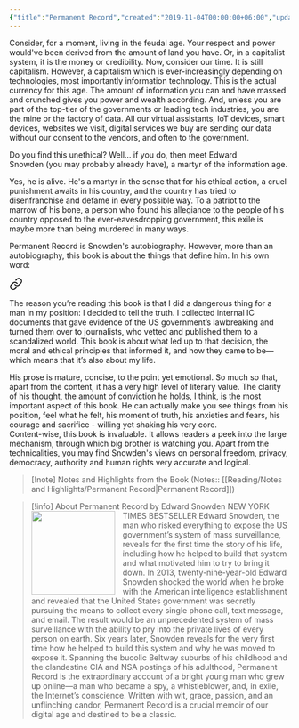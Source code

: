 ```yaml
---
{"title":"Permanent Record","created":"2019-11-04T00:00:00+06:00","updated":"2023-01-26T16:19:31+06:00","read_count":1,"cover":"https://images-na.ssl-images-amazon.com/images/S/compressed.photo.goodreads.com/books/1564666396i/46223297.jpg","dg-publish":true,"dg-metatags":{"og:image":"https://images-na.ssl-images-amazon.com/images/S/compressed.photo.goodreads.com/books/1564666396i/46223297.jpg"},"dg-note-icon":2,"authors":["Edward Snowden"],"isbn10":1250237238,"status":"Read","rating":5,"reviewed":true,"tags":["bestreads","autobiography"],"log":[{"status":"Read","timestamp":"2019-11-16T00:00:00+06:00"},{"status":"To Read","timestamp":"2019-11-04T00:00:00+06:00"}],"dg-path":"Reading/Books/Read/Permanent Record by Edward Snowden.md","permalink":"/reading/books/read/permanent-record-by-edward-snowden/","metatags":{"og:image":"https://images-na.ssl-images-amazon.com/images/S/compressed.photo.goodreads.com/books/1564666396i/46223297.jpg"},"dgPassFrontmatter":true,"noteIcon":2}
---
```


Consider, for a moment, living in the feudal age. Your respect and power would've been derived from the amount of land you have. Or, in a capitalist system, it is the money or credibility. Now, consider our time. It is still capitalism. However, a capitalism which is ever-increasingly depending on technologies, most importantly information technology. This is the actual currency for this age. The amount of information you can and have massed and crunched gives you power and wealth according. And, unless you are part of the top-tier of the governments or leading tech industries, you are the mine or the factory of data. All our virtual assistants, IoT devices, smart devices, websites we visit, digital services we buy are sending our data without our consent to the vendors, and often to the government.

Do you find this unethical? Well… if you do, then meet Edward Snowden (you may probably already have), a martyr of the information age.

Yes, he is alive. He's a martyr in the sense that for his ethical action, a cruel punishment awaits in his country, and the country has tried to disenfranchise and defame in every possible way. To a patriot to the marrow of his bone, a person who found his allegiance to the people of his country opposed to the ever-eavesdropping government, this exile is maybe more than being murdered in many ways.

Permanent Record is Snowden's autobiography. However, more than an autobiography, this book is about the things that define him. In his own word:


<div class="transclusion internal-embed is-loaded"><a class="markdown-embed-link" href="/reading/notes-and-highlights/permanent-record/#7bcf56" aria-label="Open link"><svg xmlns="http://www.w3.org/2000/svg" width="24" height="24" viewBox="0 0 24 24" fill="none" stroke="currentColor" stroke-width="2" stroke-linecap="round" stroke-linejoin="round" class="svg-icon lucide-link"><path d="M10 13a5 5 0 0 0 7.54.54l3-3a5 5 0 0 0-7.07-7.07l-1.72 1.71"></path><path d="M14 11a5 5 0 0 0-7.54-.54l-3 3a5 5 0 0 0 7.07 7.07l1.71-1.71"></path></svg></a><div class="markdown-embed">



The reason you’re reading this book is that I did a dangerous thing for a man in my position: I decided to tell the truth. I collected internal IC documents that gave evidence of the US government’s lawbreaking and turned them over to journalists, who vetted and published them to a scandalized world. This book is about what led up to that decision, the moral and ethical principles that informed it, and how they came to be—which means that it’s also about my life. 

</div></div>

  
His prose is mature, concise, to the point yet emotional. So much so that, apart from the content, it has a very high level of literary value. The clarity of his thought, the amount of conviction he holds, I think, is the most important aspect of this book. He can actually make you see things from his position, feel what he felt, his moment of truth, his anxieties and fears, his courage and sacrifice - willing yet shaking his very core.  
Content-wise, this book is invaluable. It allows readers a peek into the large mechanism, through which big brother is watching you. Apart from the technicalities, you may find Snowden's views on personal freedom, privacy, democracy, authority and human rights very accurate and logical.

> [!note] Notes and Highlights from the Book
> (Notes:: [[Reading/Notes and Highlights/Permanent Record\|Permanent Record]])

> [!info] About Permanent Record by Edward Snowden
><img src="https://books.google.com/books/content?id=h2OZzAEACAAJ&printsec=frontcover&img=1&zoom=1&source=gbs_api" style="float: left; margin-right: 1em;width: 150px; height: auto;" /> NEW YORK TIMES BESTSELLER Edward Snowden, the man who risked everything to expose the US government’s system of mass surveillance, reveals for the first time the story of his life, including how he helped to build that system and what motivated him to try to bring it down. In 2013, twenty-nine-year-old Edward Snowden shocked the world when he broke with the American intelligence establishment and revealed that the United States government was secretly pursuing the means to collect every single phone call, text message, and email. The result would be an unprecedented system of mass surveillance with the ability to pry into the private lives of every person on earth. Six years later, Snowden reveals for the very first time how he helped to build this system and why he was moved to expose it. Spanning the bucolic Beltway suburbs of his childhood and the clandestine CIA and NSA postings of his adulthood, Permanent Record is the extraordinary account of a bright young man who grew up online—a man who became a spy, a whistleblower, and, in exile, the Internet’s conscience. Written with wit, grace, passion, and an unflinching candor, Permanent Record is a crucial memoir of our digital age and destined to be a classic.